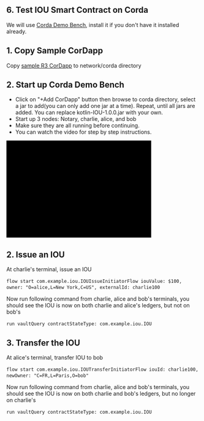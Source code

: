 ## 6. Test IOU Smart Contract on Corda

We will use [Corda Demo Bench](https://docs.corda.net/demobench.html), install it if you don't have it installed already.

## 1. Copy Sample CorDapp

Copy [sample R3 CorDapp](https://github.com/TIBCOSoftware/dovetail/blob/master/docs/content/labs/network/corda) to network/corda directory

## 2. Start up Corda Demo Bench
   * Click on "+Add CorDapp" button then browse to corda directory, select a jar to add(you can only add one jar at a time). Repeat, until all jars are added. You can replace kotlin-IOU-1.0.0.jar with your own.
   * Start up 3 nodes: Notary, charlie, alice, and bob
   * Make sure they are all running before continuing. 
   * You can watch the video for step by step instructions.

<p><a target="_blank" rel="noopener noreferrer" href="videos/corddemo.gif"><img src="videos/corddemo.gif" alt="Corda Demo Bench" style="max-width:75%;"></a></p>

## 2. Issue an IOU

At charlie's terminal, issue an IOU

```
flow start com.example.iou.IOUIssueInitiatorFlow iouValue: $100, owner: "O=alice,L=New York,C=US", externalId: charlie100
```

Now run following command from charlie, alice and bob's terminals, you should see the IOU is now on both charlie and alice's ledgers, but not on bob's

```
run vaultQuery contractStateType: com.example.iou.IOU
```

## 3. Transfer the IOU

At alice's terminal, transfer IOU to bob

```
flow start com.example.iou.IOUTransferInitiatorFlow iouId: charlie100, newOwner: "C=FR,L=Paris,O=bob"
```

Now run following command from charlie, alice and bob's terminals, you should see the IOU is now on both charlie and bob's ledgers, but no longer on charlie's

```
run vaultQuery contractStateType: com.example.iou.IOU
```
